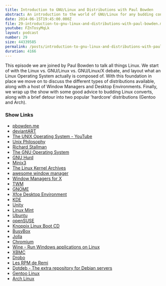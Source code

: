 ```yaml
---
title: Introduction to GNU/Linux and Distributions with Paul Bowden
abstract: An introduction to the world of GNU/Linux for any budding convert.
date: 2014-06-15T19:45:00.000Z
file: 29-introduction-to-gnu-linux-and-distributions-with-paul-bowden.mp3
youtube: FZnTosyMqLk
layout: podcast
number: 29
size: 44339585
permalink: /posts/introduction-to-gnu-linux-and-distributions-with-paul-bowden/
duration: 4166
---
```


This episode we are joined by Paul Bowden to talk all things Linux.
We start of with the Linux vs. GNU/Linux vs. GNU/Linux/X debate, and layout what an Linux Operating System actually is composed of.
With this foundation in place we move on to discuss the different types of distributions available, along with a host of Window Managers and Desktop Environments.
Finally, we wrap up the show with some good advice to budding Linux converts, along with a brief detour into two popular 'hardcore' distributions (Gentoo and Arch).

### Show Links

- [pbowden.me](http://pbowden.me/)
- [deviantART](http://www.deviantart.com/)
- [The UNIX Operating System - YouTube](https://www.youtube.com/watch?v=tc4ROCJYbm0)
- [Unix Philosophy](http://en.wikipedia.org/wiki/Unix_philosophy)
- [Richard Stallman](https://stallman.org/)
- [The GNU Operating System](http://www.gnu.org/)
- [GNU Hurd](http://www.gnu.org/software/hurd/)
- [Minix3](http://www.minix3.org/)
- [The Linux Kernel Archives](https://www.kernel.org/)
- [awesome window manager](http://awesome.naquadah.org/)
- [Window Managers for X](http://xwinman.org/)
- [TWM](http://xwinman.org/vtwm.php)
- [GNOME](http://www.gnome.org/)
- [Xfce Desktop Environment](http://www.xfce.org/)
- [KDE](http://www.kde.org/)
- [Unity](https://unity.ubuntu.com/)
- [Linux Mint](http://www.linuxmint.com/)
- [Ubuntu](http://www.ubuntu.com/)
- [openSUSE](http://www.opensuse.org/en/)
- [Knoppix Linux Boot CD](http://knoppix.net/)
- [BusyBox](http://www.busybox.net/)
- [Jolla](http://jolla.com/)
- [Chromium](http://www.chromium.org/)
- [Wine - Run Windows applications on Linux](http://www.winehq.org/)
- [XBMC](http://xbmc.org/)
- [Drobo](http://www.drobo.com/)
- [Les RPM de Remi](http://rpms.famillecollet.com/)
- [Dotdeb - The extra repository for Debian servers](http://www.dotdeb.org/)
- [Gentoo Linux](http://www.gentoo.org/)
- [Arch Linux](https://www.archlinux.org/)
